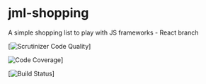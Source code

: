 # jml-shopping
A simple shopping list to play with JS frameworks - React branch

[![Scrutinizer Code Quality](https://scrutinizer-ci.com/g/jmleroux/jml-shopping/badges/quality-score.png?b=2.0)]

![Code Coverage](https://scrutinizer-ci.com/g/jmleroux/jml-shopping/badges/coverage.png?b=2.0)]

[![Build Status](https://scrutinizer-ci.com/g/jmleroux/jml-shopping/badges/build.png?b=2.0)]


